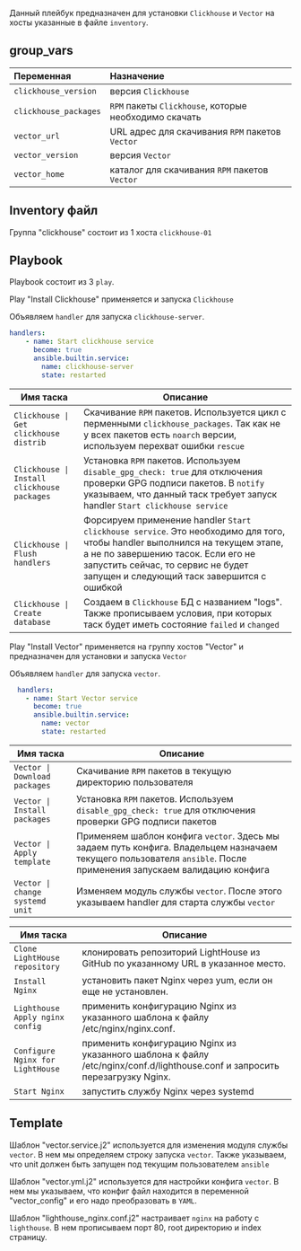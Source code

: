 Данный плейбук предназначен для установки `Clickhouse` и `Vector` на хосты указанные в файле `inventory`.

## group_vars

| Переменная  | Назначение  |
|:---|:---|
| `clickhouse_version` | версия `Clickhouse` |
| `clickhouse_packages` | `RPM` пакеты `Clickhouse`, которые необходимо скачать |
| `vector_url` | URL адрес для скачивания `RPM` пакетов `Vector` |
| `vector_version` | версия `Vector` |
| `vector_home` | каталог для скачивания `RPM` пакетов `Vector` |

## Inventory файл

Группа "clickhouse" состоит из 1 хоста `clickhouse-01`

## Playbook

Playbook состоит из 3 `play`.

Play "Install Clickhouse" применяется и запуска `Clickhouse`

Объявляем `handler` для запуска `clickhouse-server`.

```yaml
handlers:
    - name: Start clickhouse service
      become: true
      ansible.builtin.service:
        name: clickhouse-server
        state: restarted
```

| Имя таска | Описание |
|--------------|---------|
| `Clickhouse \| Get clickhouse distrib` | Скачивание `RPM` пакетов. Используется цикл с перменными `clickhouse_packages`. Так как не у всех пакетов есть `noarch` версии, используем перехват ошибки `rescue` |
| `Clickhouse \| Install clickhouse packages` | Установка `RPM` пакетов. Используем `disable_gpg_check: true` для отключения проверки GPG подписи пакетов. В `notify` указываем, что данный таск требует запуск handler `Start clickhouse service` |
| `Clickhouse \| Flush handlers` | Форсируем применение handler `Start clickhouse service`. Это необходимо для того, чтобы handler выполнился на текущем этапе, а не по завершению тасок. Если его не запустить сейчас, то сервис не будет запущен и следующий таск завершится с ошибкой |
| `Clickhouse \| Create database` | Создаем в `Clickhouse` БД с названием "logs". Также прописываем условия, при которых таск будет иметь состояние `failed` и `changed` |

Play "Install Vector" применяется на группу хостов "Vector" и предназначен для установки и запуска `Vector`

Объявляем `handler` для запуска `vector`.

```yaml
  handlers:
    - name: Start Vector service
      become: true
      ansible.builtin.service:
        name: vector
        state: restarted
```

| Имя таска | Описание |
|--------------|---------|
| `Vector \| Download packages` | Скачивание `RPM` пакетов в текущую директорию пользователя |
| `Vector \| Install packages` | Установка `RPM` пакетов. Используем `disable_gpg_check: true` для отключения проверки GPG подписи пакетов |
| `Vector \| Apply template` | Применяем шаблон конфига `vector`. Здесь мы задаем путь конфига. Владельцем назначаем текущего пользователя `ansible`. После применения запускаем валидацию конфига |
| `Vector \| change systemd unit` | Изменяем модуль службы `vector`. После этого указываем handler для старта службы `vector` |


| Имя таска | Описание |
|--------------|---------|
| `Clone LightHouse repository` | клонировать репозиторий LightHouse из GitHub по указанному URL в указанное место. |
| `Install Nginx` | установить пакет Nginx через yum, если он еще не установлен. |
| `Lighthouse Apply nginx config` | применить конфигурацию Nginx из указанного шаблона к файлу /etc/nginx/nginx.conf.|
| `Configure Nginx for LightHouse` | применить конфигурацию Nginx из указанного шаблона к файлу /etc/nginx/conf.d/lighthouse.conf и запросить перезагрузку Nginx. |
| `Start Nginx` | запустить службу Nginx через systemd |

## Template

Шаблон "vector.service.j2" используется для изменения модуля службы `vector`. В нем мы определяем строку запуска `vector`. Также указываем, что unit должен быть запущен под текущим пользователем `ansible`

Шаблон "vector.yml.j2" используется для настройки конфига `vector`. В нем мы указываем, что конфиг файл находится в переменной "vector_config" и его надо преобразовать в `YAML`.

Шаблон "lighthouse_nginx.conf.j2" настраивает `nginx` на работу с `lighthouse`. В нем прописываем порт 80, root директорию и index страницу.